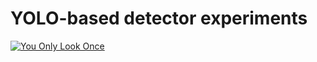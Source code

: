 # YOLO-based detector experiments

[<img src="https://pjreddie.com/media/image/yologo_2.png" alt="You Only Look Once">](https://pjreddie.com/darknet/yolo/)
